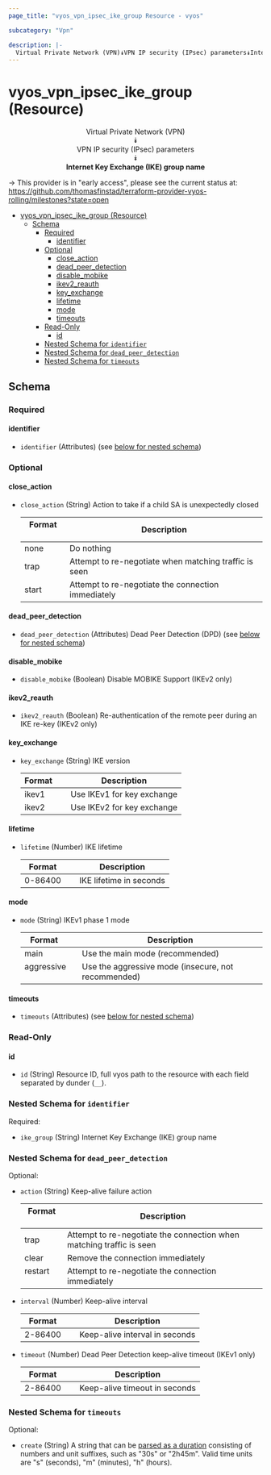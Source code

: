 ```yaml
---
page_title: "vyos_vpn_ipsec_ike_group Resource - vyos"

subcategory: "Vpn"

description: |-
  Virtual Private Network (VPN)⯯VPN IP security (IPsec) parameters⯯Internet Key Exchange (IKE) group name
---
```


# vyos_vpn_ipsec_ike_group (Resource)
<center>

Virtual Private Network (VPN)  
⯯  
VPN IP security (IPsec) parameters  
⯯  
**Internet Key Exchange (IKE) group name**


</center>

-> This provider is in "early access", please see the current status at: https://github.com/thomasfinstad/terraform-provider-vyos-rolling/milestones?state=open

<!--TOC-->

- [vyos_vpn_ipsec_ike_group (Resource)](#vyos_vpn_ipsec_ike_group-resource)
  - [Schema](#schema)
    - [Required](#required)
      - [identifier](#identifier)
    - [Optional](#optional)
      - [close_action](#close_action)
      - [dead_peer_detection](#dead_peer_detection)
      - [disable_mobike](#disable_mobike)
      - [ikev2_reauth](#ikev2_reauth)
      - [key_exchange](#key_exchange)
      - [lifetime](#lifetime)
      - [mode](#mode)
      - [timeouts](#timeouts)
    - [Read-Only](#read-only)
      - [id](#id)
    - [Nested Schema for `identifier`](#nested-schema-for-identifier)
    - [Nested Schema for `dead_peer_detection`](#nested-schema-for-dead_peer_detection)
    - [Nested Schema for `timeouts`](#nested-schema-for-timeouts)

<!--TOC-->

<!-- schema generated by tfplugindocs -->
## Schema

### Required

#### identifier
- `identifier` (Attributes) (see [below for nested schema](#nestedatt--identifier))

### Optional

#### close_action
- `close_action` (String) Action to take if a child SA is unexpectedly closed

    |  Format  &emsp;|  Description                                            |
    |----------|---------------------------------------------------------|
    |  none    &emsp;|  Do nothing                                             |
    |  trap    &emsp;|  Attempt to re-negotiate when matching traffic is seen  |
    |  start   &emsp;|  Attempt to re-negotiate the connection immediately     |
#### dead_peer_detection
- `dead_peer_detection` (Attributes) Dead Peer Detection (DPD) (see [below for nested schema](#nestedatt--dead_peer_detection))
#### disable_mobike
- `disable_mobike` (Boolean) Disable MOBIKE Support (IKEv2 only)
#### ikev2_reauth
- `ikev2_reauth` (Boolean) Re-authentication of the remote peer during an IKE re-key (IKEv2 only)
#### key_exchange
- `key_exchange` (String) IKE version

    |  Format  &emsp;|  Description                 |
    |----------|------------------------------|
    |  ikev1   &emsp;|  Use IKEv1 for key exchange  |
    |  ikev2   &emsp;|  Use IKEv2 for key exchange  |
#### lifetime
- `lifetime` (Number) IKE lifetime

    |  Format   &emsp;|  Description              |
    |-----------|---------------------------|
    |  0-86400  &emsp;|  IKE lifetime in seconds  |
#### mode
- `mode` (String) IKEv1 phase 1 mode

    |  Format      &emsp;|  Description                                          |
    |--------------|-------------------------------------------------------|
    |  main        &emsp;|  Use the main mode (recommended)                      |
    |  aggressive  &emsp;|  Use the aggressive mode (insecure, not recommended)  |
#### timeouts
- `timeouts` (Attributes) (see [below for nested schema](#nestedatt--timeouts))

### Read-Only

#### id
- `id` (String) Resource ID, full vyos path to the resource with each field separated by dunder (`__`).

<a id="nestedatt--identifier"></a>
### Nested Schema for `identifier`

Required:

- `ike_group` (String) Internet Key Exchange (IKE) group name


<a id="nestedatt--dead_peer_detection"></a>
### Nested Schema for `dead_peer_detection`

Optional:

- `action` (String) Keep-alive failure action

    |  Format   &emsp;|  Description                                                           |
    |-----------|------------------------------------------------------------------------|
    |  trap     &emsp;|  Attempt to re-negotiate the connection when matching traffic is seen  |
    |  clear    &emsp;|  Remove the connection immediately                                     |
    |  restart  &emsp;|  Attempt to re-negotiate the connection immediately                    |
- `interval` (Number) Keep-alive interval

    |  Format   &emsp;|  Description                     |
    |-----------|----------------------------------|
    |  2-86400  &emsp;|  Keep-alive interval in seconds  |
- `timeout` (Number) Dead Peer Detection keep-alive timeout (IKEv1 only)

    |  Format   &emsp;|  Description                    |
    |-----------|---------------------------------|
    |  2-86400  &emsp;|  Keep-alive timeout in seconds  |


<a id="nestedatt--timeouts"></a>
### Nested Schema for `timeouts`

Optional:

- `create` (String) A string that can be [parsed as a duration](https://pkg.go.dev/time#ParseDuration) consisting of numbers and unit suffixes, such as &#34;30s&#34; or &#34;2h45m&#34;. Valid time units are &#34;s&#34; (seconds), &#34;m&#34; (minutes), &#34;h&#34; (hours).
